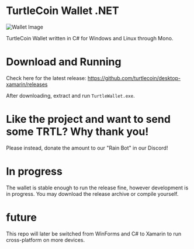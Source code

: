 # TurtleCoin Wallet .NET

![Wallet Image](./tw_gh.png)

TurtleCoin Wallet written in C# for Windows and Linux through Mono.

# Download and Running

Check here for the latest release: 
https://github.com/turtlecoin/desktop-xamarin/releases

After downloading, extract and run `TurtleWallet.exe`.

# Like the project and want to send some TRTL? Why thank you!
Please instead, donate the amount to our "Rain Bot" in our Discord!

# In progress

The wallet is stable enough to run the release fine, however development is in progress. You may download the release archive or compile yourself.

# future

This repo will later be switched from WinForms and C# to Xamarin to run cross-platform on more devices.
